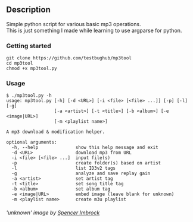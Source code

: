 ## Description
Simple python script for various basic mp3 operations.  
This is just something I made while learning to use argparse for python.

### Getting started
```
git clone https://github.com/testbughub/mp3tool
cd mp3tool
chmod +x mp3tool.py
```

### Usage
```
$ ./mp3tool.py -h
usage: mp3tool.py [-h] [-d <URL>] [-i <file> [<file> ...]] [-p] [-l] [-g]
                  [-a <artist>] [-t <title>] [-b <album>] [-e <image|URL>]
                  [-m <playlist name>]

A mp3 download & modification helper.

optional arguments:
  -h, --help              show this help message and exit
  -d <URL>                download mp3 from URL
  -i <file> [<file> ...]  input file(s)
  -p                      create folder(s) based on artist
  -l                      list ID3v2 tags
  -g                      analyze and save replay gain
  -a <artist>             set artist tag
  -t <title>              set song title tag
  -b <album>              set album tag
  -e <image|URL>          embed image (leave blank for unknown)
  -m <playlist name>      create m3u playlist
  ```
  
  ###### 'unknown' image by [Spencer Imbrock](https://unsplash.com/photos/JAHdPHMoaEA)
